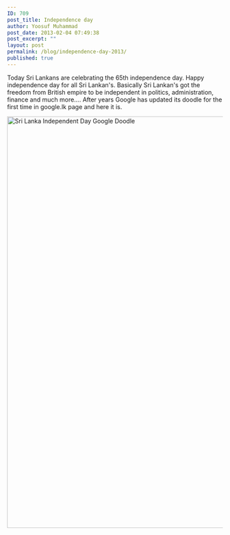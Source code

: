 ```yaml
---
ID: 709
post_title: Independence day
author: Yoosuf Muhammad
post_date: 2013-02-04 07:49:38
post_excerpt: ""
layout: post
permalink: /blog/independence-day-2013/
published: true
---
```

Today Sri Lankans are celebrating the 65th independence day. Happy independence day for all Sri Lankan's. Basically Sri Lankan's got the freedom from British empire to be independent in politics, administration, finance and much more…. After years Google has updated its doodle for the first time in google.lk page and here it is.

<img class="aligncenter size-full wp-image-708" alt="Sri Lanka Independent Day Google Doodle " src="http://s3.amazonaws.com/yoosuf.me/wp-content/uploads/2013/02/20130204-074913.jpg" width="640" height="960" />
